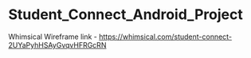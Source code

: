 # Student_Connect_Android_Project
Whimsical Wireframe link - https://whimsical.com/student-connect-2UYaPyhHSAyGvqvHFRGcRN
